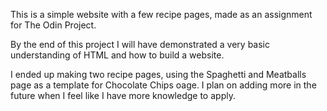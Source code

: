 This is a simple website with a few recipe pages, made as an assignment for The Odin Project.

By the end of this project I will have demonstrated a very basic understanding
of HTML and how to build a website.

I ended up making two recipe pages, using the Spaghetti and Meatballs page as a template for Chocolate Chips oage.
I plan on adding more in the future when I feel like I have more knowledge to apply.
